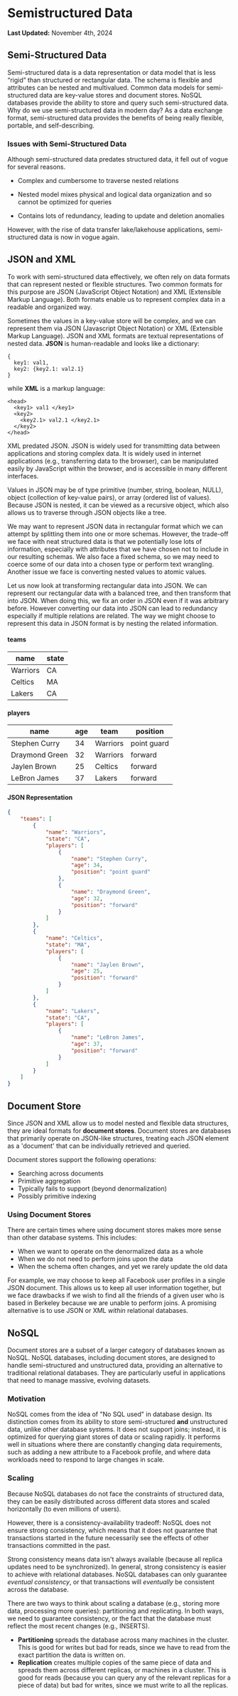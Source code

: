 # Semistructured Data

**Last Updated:** November 4th, 2024

## Semi-Structured Data
Semi-structured data is a data representation or data model that is less “rigid” than structured or rectangular data. The schema is flexible and attributes can be nested and multivalued. Common data models for semi-structured data are key-value stores and document stores. NoSQL databases provide the ability to store and query such semi-structured data. Why do we use semi-structured data in modern day? As a data exchange format, semi-structured data provides the benefits of being really flexible, portable, and self-describing. 

### Issues with Semi-Structured Data
Although semi-structured data predates structured data, it fell out of
vogue for several reasons.

-   Complex and cumbersome to traverse nested relations

-   Nested model mixes physical and logical data organization and so
    cannot be optimized for queries

-   Contains lots of redundancy, leading to update and deletion
    anomalies

However, with the rise of data transfer lake/lakehouse applications,
semi-structured data is now in vogue again.

## JSON and XML
To work with semi-structured data effectively, we often rely on data formats that can represent nested or flexible structures. Two common formats for this purpose are JSON (JavaScript Object Notation) and XML (Extensible Markup Language). Both formats enable us to represent complex data in a readable and organized way.

Sometimes the values in a key-value store will be complex, and we can
represent them via JSON (Javascript Object Notation) or XML (Extensible
Markup Language). JSON and XML formats are textual representations of
nested data. **JSON** is human-readable and looks like a dictionary:

    {
      key1: val1,
      key2: {key2.1: val2.1}
    }
while **XML** is a markup language:

    <head>
      <key1> val1 </key1>
      <key2>
        <key2.1> val2.1 </key2.1>
      </key2>
    </head>

XML predated JSON. JSON is widely used for transmitting data between
applications and storing complex data. It is widely used in internet
applications (e.g., transferring data to the browser), can be
manipulated easily by JavaScript within the browser, and is accessible
in many different interfaces.

Values in JSON may be of type primitive (number, string, boolean, NULL),
object (collection of key-value pairs), or array (ordered list of
values). Because JSON is nested, it can be viewed as a recursive object,
which also allows us to traverse through JSON objects like a tree.

We may want to represent JSON data in rectangular format which we can
attempt by splitting them into one or more schemas. However, the
trade-off we face with neat structured data is that we potentially lose
lots of information, especially with attributes that we have chosen not
to include in our resulting schemas. We also face a fixed schema, so we
may need to coerce some of our data into a chosen type or perform text
wrangling. Another issue we face is converting nested values to atomic
values.

Let us now look at transforming rectangular data into JSON. We can
represent our rectangular data with a balanced tree, and then transform
that into JSON. When doing this, we fix an order in JSON even if it was
arbitrary before. However converting our data into JSON can lead to
redundancy especially if multiple relations are related. The way we
might choose to represent this data in JSON format is by nesting the
related information.

#### teams 

| name      | state |
|-----------|-------|
| Warriors  | CA    |
| Celtics   | MA    |
| Lakers    | CA    |

#### players 

| name           | age | team     | position      |
|----------------|-----|----------|---------------|
| Stephen Curry  | 34  | Warriors | point guard   |
| Draymond Green | 32  | Warriors | forward       |
| Jaylen Brown   | 25  | Celtics  | forward       |
| LeBron James   | 37  | Lakers   | forward       |

#### JSON Representation

```json
{
    "teams": [
        {
            "name": "Warriors",
            "state": "CA",
            "players": [
                {
                    "name": "Stephen Curry",
                    "age": 34,
                    "position": "point guard"
                },
                {
                    "name": "Draymond Green",
                    "age": 32,
                    "position": "forward"
                }
            ]
        },
        {
            "name": "Celtics",
            "state": "MA",
            "players": [
                {
                    "name": "Jaylen Brown",
                    "age": 25,
                    "position": "forward"
                }
            ]
        },
        {
            "name": "Lakers",
            "state": "CA",
            "players": [
                {
                    "name": "LeBron James",
                    "age": 37,
                    "position": "forward"
                }
            ]
        }
    ]
}

```


## Document Store

Since JSON and XML allow us to model nested and flexible data structures, they are ideal formats for **document stores**. Document stores are databases that primarily operate on JSON-like structures, treating each JSON element as a 'document' that can be individually retrieved and queried.

Document stores support the following operations:
- Searching across documents
- Primitive aggregation
- Typically fails to support (beyond denormalization)
- Possibly primitive indexing

### Using Document Stores

There are certain times where using document stores makes more sense than other database systems. This includes:
- When we want to operate on the denormalized data as a whole
- When we do not need to perform joins upon the data
- When the schema often changes, and yet we rarely update the old data

For example, we may choose to keep all Facebook user profiles in a single JSON document. This allows us to keep all user information together, but we face drawbacks if we wish to find all the friends of a given user who is based in Berkeley because we are unable to perform joins. A promising alternative is to use JSON or XML *within* relational databases.

## NoSQL
Document stores are a subset of a larger category of databases known as NoSQL. NoSQL databases, including document stores, are designed to handle semi-structured and unstructured data, providing an alternative to traditional relational databases. They are particularly useful in applications that need to manage massive, evolving datasets.

### Motivation
NoSQL comes from the idea of "No SQL used" in database design. Its distinction comes from its ability to store semi-structured **and** unstructured data, unlike other database systems. It does not support joins; instead, it is optimized for querying giant stores of data or scaling rapidly. It performs well in situations where there are constantly changing data requirements, such as adding a new attribute to a Facebook profile, and where data workloads need to respond to large changes in scale.

### Scaling

Because NoSQL databases do not face the constraints of structured data, they can be easily distributed across different data stores and scaled horizontally (to even millions of users).

However, there is a consistency-availability tradeoff: NoSQL does not ensure strong consistency, which means that it does not guarantee that transactions started in the future necessarily see the effects of other transactions committed in the past.

Strong consistency means data isn't always available (because all replica updates need to be synchronized). In general, strong consistency is easier to achieve with relational databases. NoSQL databases can only guarantee *eventual consistency*, or that transactions will *eventually* be consistent across the database.

There are two ways to think about scaling a database (e.g., storing more data, processing more queries): partitioning and replicating. In both ways, we need to guarantee consistency, or the fact that the database must reflect the most recent changes (e.g., INSERTS).

- **Partitioning** spreads the database across many machines in the cluster. This is good for writes but bad for reads, since we have to read from the exact partition the data is written on.
- **Replication** creates multiple copies of the same piece of data and spreads them across different replicas, or machines in a cluster. This is good for reads (because you can query any of the relevant replicas for a piece of data) but bad for writes, since we must write to all the replicas.
